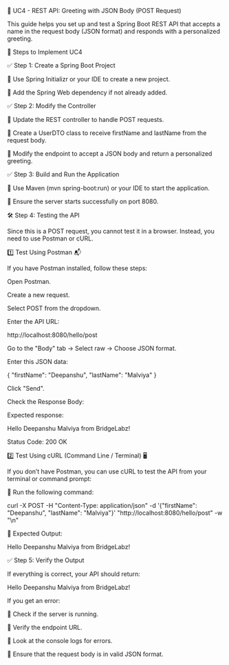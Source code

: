 🚀 UC4 - REST API: Greeting with JSON Body (POST Request)

This guide helps you set up and test a Spring Boot REST API that accepts a name in the request body (JSON format) and responds with a personalized greeting.


📌 Steps to Implement UC4

✅ Step 1: Create a Spring Boot Project

🔹 Use Spring Initializr or your IDE to create a new project.

🔹 Add the Spring Web dependency if not already added.

✅ Step 2: Modify the Controller

🔹 Update the REST controller to handle POST requests.

🔹 Create a UserDTO class to receive firstName and lastName from the request body.

🔹 Modify the endpoint to accept a JSON body and return a personalized greeting.



✅ Step 3: Build and Run the Application

🔹 Use Maven (mvn spring-boot:run) or your IDE to start the application.

🔹 Ensure the server starts successfully on port 8080.



🛠 Step 4: Testing the API

Since this is a POST request, you cannot test it in a browser. Instead, you need to use Postman or cURL.


1️⃣ Test Using Postman 📬

If you have Postman installed, follow these steps:

Open Postman.

Create a new request.

Select POST from the dropdown.

Enter the API URL:

http://localhost:8080/hello/post

Go to the "Body" tab → Select raw → Choose JSON format.

Enter this JSON data:

{
  "firstName": "Deepanshu",
  "lastName": "Malviya"
}

Click "Send".

Check the Response Body:

Expected response:

Hello Deepanshu Malviya from BridgeLabz!

Status Code: 200 OK

2️⃣ Test Using cURL (Command Line / Terminal) 🖥️

If you don’t have Postman, you can use cURL to test the API from your terminal or command prompt:

🔹 Run the following command:

curl -X POST -H "Content-Type: application/json" -d '{"firstName": "Deepanshu", "lastName": "Malviya"}' "http://localhost:8080/hello/post" -w "\n"

🔹 Expected Output:

Hello Deepanshu Malviya from BridgeLabz!

✅ Step 5: Verify the Output

If everything is correct, your API should return:

Hello Deepanshu Malviya from BridgeLabz!

If you get an error:

🔹 Check if the server is running.

🔹 Verify the endpoint URL.

🔹 Look at the console logs for errors.

🔹 Ensure that the request body is in valid JSON format.

